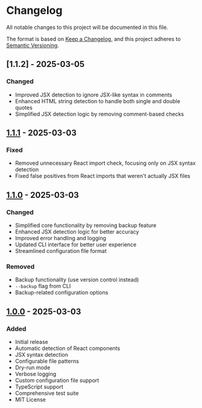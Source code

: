 # Changelog

All notable changes to this project will be documented in this file.

The format is based on [Keep a Changelog](https://keepachangelog.com/en/1.0.0/),
and this project adheres to [Semantic Versioning](https://semver.org/spec/v2.0.0.html).

## [1.1.2] - 2025-03-05

### Changed

- Improved JSX detection to ignore JSX-like syntax in comments
- Enhanced HTML string detection to handle both single and double quotes
- Simplified JSX detection logic by removing comment-based checks

## [1.1.1] - 2025-03-03

### Fixed

- Removed unnecessary React import check, focusing only on JSX syntax detection
- Fixed false positives from React imports that weren't actually JSX files

## [1.1.0] - 2025-03-03

### Changed

- Simplified core functionality by removing backup feature
- Enhanced JSX detection logic for better accuracy
- Improved error handling and logging
- Updated CLI interface for better user experience
- Streamlined configuration file format

### Removed

- Backup functionality (use version control instead)
- `--backup` flag from CLI
- Backup-related configuration options

## [1.0.0] - 2025-03-03

### Added

- Initial release
- Automatic detection of React components
- JSX syntax detection
- Configurable file patterns
- Dry-run mode
- Verbose logging
- Custom configuration file support
- TypeScript support
- Comprehensive test suite
- MIT License

[1.1.1]: https://github.com/iamsatar/js-to-jsx-renamer/compare/v1.1.0...v1.1.1
[1.1.0]: https://github.com/iamsatar/js-to-jsx-renamer/compare/v1.0.0...v1.1.0
[1.0.0]: https://github.com/iamsatar/js-to-jsx-renamer/releases/tag/v1.0.0
